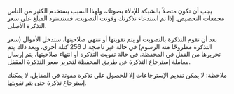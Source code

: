يجب أن تكون متصلاً بالشبكة للإدلاء بصوتك، ولهذا السبب يستخدم الكثير من الناس مجمعات التحصيص. إذا تم استدعاء تذكرتك وفوتت التصويت، فستسترد المبلغ على سعر التذكرة الأصلي.

بعد أن تقوم التذكرة بالتصويت  أو يتم  تفويتها أو تنتهي صلاحيتها، ستدخل الأموال (سعر التذكرة مطروحًا منه الرسوم) في حالة غير ناضجة لـ 256 كتلة أخرى، وبعد ذلك يتم تحريرها من القفل في المحفظة. في حالة تفويت التذكرة أو انتهاء صلاحيتها، يتم إرسال معاملة إسترجاع التذكرة عن طريق المحفظة لتحرير سعر التذكرة المقفل.

ملاحظة: لا يمكن تقديم الإسترجاعات إلا للحصول على تذكرة مفوتة في المقابل. لا يمكنك إسترجاع تذكرة حتى يتم تفويتها.

